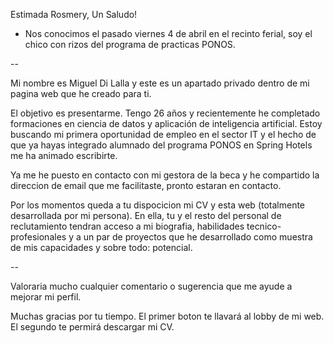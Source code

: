 <!-- SALUDO -->
Estimada Rosmery, Un Saludo!

<!-- INTRODUCCIÓN -->
 - Nos conocimos el pasado viernes 4 de abril en el recinto ferial, soy el chico con rizos del programa de practicas PONOS.

<!-- CUERPO -->
--

Mi nombre es Miguel Di Lalla y este es un apartado privado dentro de mi pagina web que he creado para ti.

El objetivo es presentarme. Tengo 26 años y recientemente he completado formaciones en ciencia de datos y aplicación de inteligencia artificial. Estoy buscando mi primera oportunidad de empleo en el sector IT y el hecho de que ya hayas integrado alumnado del programa PONOS en Spring Hotels me ha animado escribirte.

Ya me he puesto en contacto con mi gestora de la beca y he compartido la direccion de email que me facilitaste, pronto estaran en contacto.

Por los momentos queda a tu dispocicion mi CV y esta web (totalmente desarrollada por mi persona). En ella, tu y el resto del personal de reclutamiento tendran acceso a mi biografia, habilidades tecnico-profesionales y a un par de proyectos que he desarrollado como muestra de mis capacidades y sobre todo: potencial.

--

<!-- DESPEDIDA -->
Valoraria mucho cualquier comentario o sugerencia que me ayude a mejorar mi perfil.

Muchas gracias por tu tiempo. El primer boton te llavará al lobby de mi web. El segundo te permirá descargar mi CV. 
